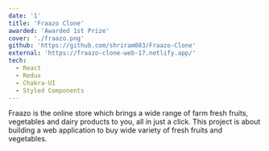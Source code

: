 ```yaml
---
date: '1'
title: 'Fraazo Clone'
awarded: 'Awarded 1st Prize'
cover: './fraazo.png'
github: 'https://github.com/shriram083/Fraazo-Clone'
external: 'https://fraazo-clone-web-17.netlify.app/'
tech:
  - React
  - Redux
  - Chakra-UI
  - Styled Components
---
```


Fraazo is the online store which brings a wide range of farm fresh fruits, vegetables and dairy products to you, all in just a click.
This project is about building a web application to buy wide variety of fresh fruits
and vegetables.
